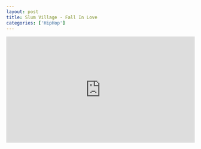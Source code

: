 ```yaml
---
layout: post
title: Slum Village - Fall In Love
categories: ['HipHop']
---
```


<style>.embed-container { position: relative; padding-bottom: 56.25%; height: 0; overflow: hidden; max-width: 100%; } .embed-container iframe, .embed-container object, .embed-container embed { position: absolute; top: 0; left: 0; width: 100%; height: 100%; }</style><div class='embed-container'><iframe src='https://www.youtube.com/embed/s732BigTxZk' frameborder='0' allowfullscreen></iframe></div>